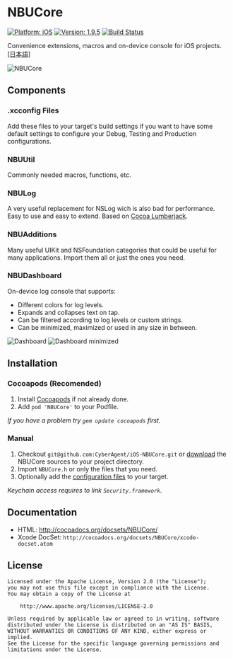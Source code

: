 NBUCore
=======

[![Platform: iOS](http://cocoapod-badges.herokuapp.com/p/NBUCore/badge.svg)](http://cocoadocs.org/docsets/NBUCore/)
[![Version: 1.9.5](http://cocoapod-badges.herokuapp.com/v/NBUCore/badge.png)](http://cocoadocs.org/docsets/NBUCore/)
[![Build Status](https://travis-ci.org/CyberAgent/iOS-NBUCore.png?branch=master)](https://travis-ci.org/CyberAgent/iOS-NBUCore)

Convenience extensions, macros and on-device console for iOS projects. [[日本語](README.jp.md)]

![NBUCore](https://github.com/CyberAgent/iOS-NBUCore/wiki/images/NBUCore.png)

Components
----------

### .xcconfig Files

Add these files to your target's build settings if you want to have some default settings
to configure your Debug, Testing and Production configurations.

### NBUUtil

Commonly needed macros, functions, etc.

### NBULog

A very useful replacement for NSLog wich is also bad for performance.  
Easy to use and easy to extend. Based on [Cocoa Lumberjack](https://github.com/robbiehanson/CocoaLumberjack).

### NBUAdditions

Many useful UIKit and NSFoundation categories that could be useful for many applications.
Import them all or just the ones you need.

### NBUDashboard

On-device log console that supports:

* Different colors for log levels.
* Expands and collapses text on tap.
* Can be filtered according to log levels or custom strings.
* Can be minimized, maximized or used in any size in between.

![Dashboard](https://raw.github.com/wiki/CyberAgent/iOS-NBUCore/images/Dashboard.png "On-device log console")
![Dashboard minimized](https://raw.github.com/wiki/CyberAgent/iOS-NBUCore/images/Dashboard_filter.png "Filter log messages")

Installation
------------

### Cocoapods (Recomended)

1. Install [Cocoapods](http://cocoapods.org) if not already done.
2. Add `pod 'NBUCore'` to your Podfile.

_If you have a problem try `gem update cocoapods` first._

### Manual

1. Checkout `git@github.com:CyberAgent/iOS-NBUCore.git` or [download](https://github.com/CyberAgent/iOS-NBUCore/tags)
the NBUCore sources to your project directory.
2. Import `NBUCore.h` or only the files that you need.
3. Optionally add the [configuration files](#nbucore_xcconfig-files) to your target.

_Keychain access requires to link `Security.framework`._

Documentation
-------------

* HTML: http://cocoadocs.org/docsets/NBUCore/
* Xcode DocSet: `http://cocoadocs.org/docsets/NBUCore/xcode-docset.atom`

License
-------

    Licensed under the Apache License, Version 2.0 (the "License");
    you may not use this file except in compliance with the License. 
    You may obtain a copy of the License at

        http://www.apache.org/licenses/LICENSE-2.0

    Unless required by applicable law or agreed to in writing, software
    distributed under the License is distributed on an "AS IS" BASIS,
    WITHOUT WARRANTIES OR CONDITIONS OF ANY KIND, either express or implied.
    See the License for the specific language governing permissions and
    limitations under the License.

